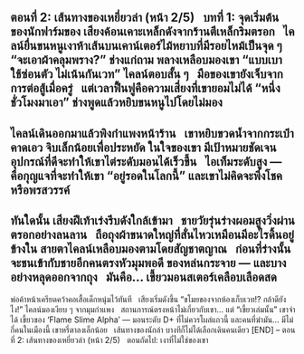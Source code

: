 ตอนที่ 2: เส้นทางของเหยี่ยวล่า (หน้า 2/5)  
บทที่ 1: จุดเริ่มต้นของนักฟาร์มของ
เสียงค้อนเคาะเหล็กดังจากร้านตีเหล็กริมตรอก  
ไคลน์ยื่นขนหนูเงาห้าเส้นบนเคาน์เตอร์ไม้หยาบที่มีรอยไหม้เป็นจุด ๆ
“จะเอาผ้าคลุมพราง?” ช่างแก่ถาม พลางเหลือบมองเขา
“แบบเบา ใช้ซ่อนตัว ไม่เน้นกันเวท” ไคลน์ตอบสั้น ๆ  
มือของเขายังเจ็บจากการต่อสู้เมื่อครู่  
แต่เวลาฟื้นฟูคือความเสี่ยงที่เขายอมไม่ได้
“หนึ่งชั่วโมงมาเอา” ช่างพูดแล้วหยิบขนหนูไปโดยไม่มอง
---
ไคลน์เดินออกมาแล้วพิงกำแพงหน้าร้าน  
เขาหยิบขวดน้ำจากกระเป๋าคาดเอว จิบเล็กน้อยเพื่อประหยัด
ในใจของเขา มีเป้าหมายชัดเจน  
อุปกรณ์ที่ดีจะทำให้เขาไต่ระดับมอนได้เร็วขึ้น  
ไอเท็มระดับสูง — คือกุญแจที่จะทำให้เขา “อยู่รอดในโลกนี้”
และเขาไม่คิดจะพึ่งโชคหรือพรสวรรค์
---
ทันใดนั้น เสียงฝีเท้าเร่งรีบดังใกล้เข้ามา  
ชายวัยรุ่นร่างผอมสูงวิ่งผ่านตรอกอย่างลนลาน  
ถือถุงผ้าขนาดใหญ่ที่สั่นไหวเหมือนมีอะไรดิ้นอยู่ข้างใน
สายตาไคลน์เหลือบมองตามโดยสัญชาตญาณ  
ก่อนที่ร่างนั้นจะชนเข้ากับชายอีกคนตรงหัวมุมพอดี
ของหล่นกระจาย — และบางอย่างหลุดออกจากถุง  
มันคือ... เขี้ยวมอนสเตอร์เคลือบเลือดสด
---
พ่อค้าหน้าเครียดคว้าคอเสื้อเด็กหนุ่มไว้ทันที  
เสียงเริ่มดังขึ้น
“ขโมยของจากห้องเก็บเวท!? กล้าดียังไง!”
ไคลน์มองเงียบ ๆ จากมุมกำแพง  
สถานการณ์ตรงหน้าไม่เกี่ยวกับเขา... แต่ “เขี้ยวเล่มนั้น” เขาจำได้
เขี้ยวของ ‘Flame Slime Alpha’ — มอนระดับ D+ ที่ไม่ควรโผล่แถวนี้
และคนที่ฆ่ามัน... มีไม่กี่คนในเมืองนี้
เขาหรี่ตาลงเล็กน้อย  
เส้นทางของนักล่า บางทีก็ไม่ได้เลือกเดินคนเดียว
[END] – ตอนที่ 2: เส้นทางของเหยี่ยวล่า (หน้า 2/5)  
ตอนถัดไป: เงาที่ไม่ใช่ของเขา
